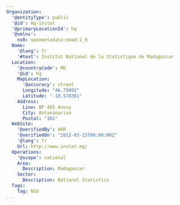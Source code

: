 ```yaml
---
Organization:
  '@entityType': public
  '@id': mg-instat
  '@primaryLocationId': hq
  '@xmlns':
    ns0: openmetadata:omad:1_0
  Name:
    '@lang': fr
    '#text': Institut National de la Statistique de Madagascar
  Location:
    '@countryCode': MG
    '@id': hq
    MapLocation:
      '@accuracy': street
      Longitude: "46.75692"
      Latitude: "-18.578381"
    Address:
      Line: BP 485 Anosy
      City: Antananarivo
      Postal: "101"
  WebSite:
    '@verifiedBy': AKR
    '@verifiedOn': "2012-03-15T00:00:00Z"
    '@lang': fr
    Url: http://www.instat.mg/
  Operations:
    '@scope': national
    Area:
      Description: Madagascar
    Sector:
      Description: National Statistics
  Tags:
    Tag: NSO
...
```

